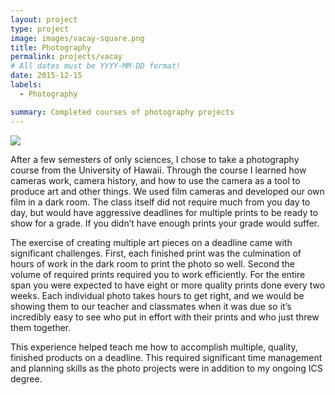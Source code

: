 ```yaml
---
layout: project
type: project
image: images/vacay-square.png
title: Photography
permalink: projects/vacay
# All dates must be YYYY-MM-DD format!
date: 2015-12-15
labels:
  - Photography

summary: Completed courses of photography projects
---
```


<img class="ui medium right floated rounded image" src="../images/vacay-home-page.png">

After a few semesters of only sciences, I chose to take a photography course from the University of Hawaii. Through the course I learned how cameras work, camera history, and how to use the camera as a tool to produce art and other things. We used film cameras and developed our own film in a dark room. The class itself did not require much from you day to day, but would have aggressive deadlines for multiple prints to be ready to show for a grade. If you didn’t have enough prints your grade would suffer.

The exercise of creating multiple art pieces on a deadline came with significant challenges. First, each finished print was the culmination of hours of work in the dark room to print the photo so well. Second the volume of required prints required you to work efficiently. For the entire span you were expected to have eight or more quality prints done every two weeks. Each individual photo takes hours to get right, and we would be showing them to our teacher and classmates when it was due so it’s incredibly easy to see who put in effort with their prints and who just threw them together. 

This experience helped teach me how to accomplish multiple, quality, finished products on a deadline. This required significant time management and planning skills as the photo projects were in addition to my ongoing ICS degree.

